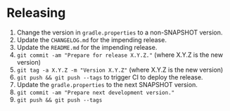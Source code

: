 Releasing
=========

1. Change the version in `gradle.properties` to a non-SNAPSHOT version.
2. Update the `CHANGELOG.md` for the impending release.
3. Update the `README.md` for the impending release.
4. `git commit -am "Prepare for release X.Y.Z."` (where X.Y.Z is the new version)
5. `git tag -a X.Y.Z -m "Version X.Y.Z"` (where X.Y.Z is the new version)
6. `git push && git push --tags` to trigger CI to deploy the release.
7. Update the `gradle.properties` to the next SNAPSHOT version.
8. `git commit -am "Prepare next development version."`
9. `git push && git push --tags`
